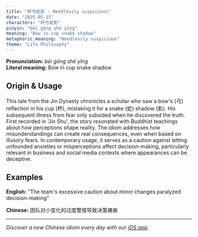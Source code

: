 ```yaml
---
title: "杯弓蛇影 - Needlessly suspicious"
date: "2025-05-15"
characters: "杯弓蛇影"
pinyin: "bēi gōng shé yǐng"
meaning: "Bow in cup snake shadow"
metaphoric_meaning: "Needlessly suspicious"
theme: "Life Philosophy"
---
```


**Pronunciation:** *bēi gōng shé yǐng*  
**Literal meaning:** Bow in cup snake shadow

## Origin & Usage

This tale from the Jin Dynasty chronicles a scholar who saw a bow's (弓) reflection in his cup (杯), mistaking it for a snake (蛇) shadow (影). His subsequent illness from fear only subsided when he discovered the truth. First recorded in 'Jin Shu', the story resonated with Buddhist teachings about how perceptions shape reality. The idiom addresses how misunderstandings can create real consequences, even when based on illusory fears. In contemporary usage, it serves as a caution against letting unfounded anxieties or misperceptions affect decision-making, particularly relevant in business and social media contexts where appearances can be deceptive.

## Examples

**English:** "The team's excessive caution about minor changes paralyzed decision-making"

**Chinese:** 团队对小变化的过度警惕导致决策瘫痪

---

*Discover a new Chinese idiom every day with our [iOS app](https://apps.apple.com/us/app/daily-chinese-idioms/id6670238264).*
